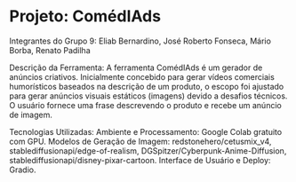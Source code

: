 # Projeto: ComédIAds
Integrantes do Grupo 9: Eliab Bernardino, José Roberto Fonseca, Mário Borba, Renato Padilha

Descrição da Ferramenta:
A ferramenta ComédIAds é um gerador de anúncios criativos. Inicialmente concebido para gerar vídeos comerciais humorísticos baseados na descrição de um produto, o escopo foi ajustado para gerar anúncios visuais estáticos (imagens) devido a desafios técnicos. O usuário fornece uma frase descrevendo o produto e recebe um anúncio de imagem.

Tecnologias Utilizadas:
Ambiente e Processamento: Google Colab gratuito com GPU.
Modelos de Geração de Imagem: redstonehero/cetusmix_v4, stablediffusionapi/edge-of-realism, DGSpitzer/Cyberpunk-Anime-Diffusion, stablediffusionapi/disney-pixar-cartoon.
Interface de Usuário e Deploy: Gradio.
